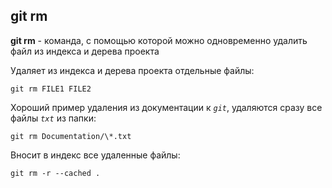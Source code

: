 ## git rm

**git rm** - команда, с помощью которой можно одновременно удалить файл из индекса и дерева проекта

Удаляет из индекса и дерева проекта отдельные файлы:

```bash=
git rm FILE1 FILE2
```

Хороший пример удаления из документации к *`git`*, удаляются сразу все файлы *`txt`* из папки:

```bash=
git rm Documentation/\*.txt
```

Вносит в индекс все удаленные файлы:

```bash=
git rm -r --cached .
```